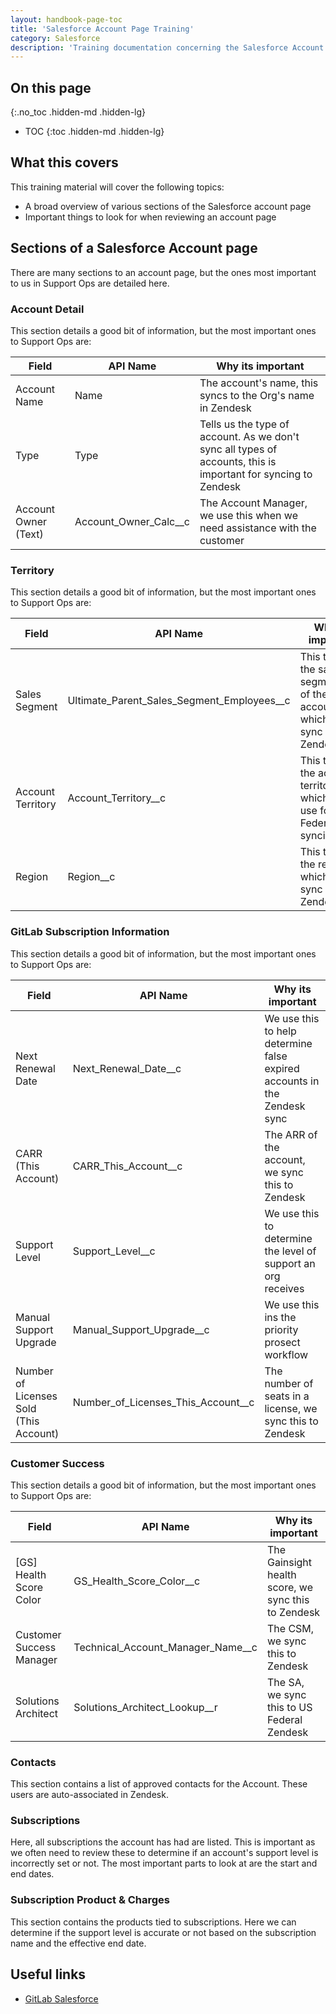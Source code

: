 ```yaml
---
layout: handbook-page-toc
title: 'Salesforce Account Page Training'
category: Salesforce
description: 'Training documentation concerning the Salesforce Account page'
---
```


## On this page
{:.no_toc .hidden-md .hidden-lg}

- TOC
{:toc .hidden-md .hidden-lg}

## What this covers

This training material will cover the following topics:

* A broad overview of various sections of the Salesforce account page
* Important things to look for when reviewing an account page

## Sections of a Salesforce Account page

There are many sections to an account page, but the ones most important to us in
Support Ops are detailed here.

### Account Detail

This section details a good bit of information, but the most important ones to
Support Ops are:

| Field                | API Name              | Why its important |
|----------------------|-----------------------|-------------------|
| Account Name         | Name                  | The account's name, this syncs to the Org's name in Zendesk |
| Type                 | Type                  | Tells us the type of account. As we don't sync all types of accounts, this is important for syncing to Zendesk |
| Account Owner (Text) | Account_Owner_Calc__c | The Account Manager, we use this when we need assistance with the customer |

### Territory

This section details a good bit of information, but the most important ones to
Support Ops are:

| Field             | API Name                                   | Why its important |
|-------------------|--------------------------------------------|-------------------|
| Sales Segment     | Ultimate_Parent_Sales_Segment_Employees__c | This tells us the sales segmentation of the account, which we sync to Zendesk |
| Account Territory | Account_Territory__c                       | This tells us the account territory, which we use for US Federal syncing |
| Region            | Region__c                                  | This tells us the region, which we sync to Zendesk |

### GitLab Subscription Information

This section details a good bit of information, but the most important ones to
Support Ops are:

| Field                                  | API Name                           | Why its important |
|----------------------------------------|------------------------------------|-------------------|
| Next Renewal Date                      | Next_Renewal_Date__c               | We use this to help determine false expired accounts in the Zendesk sync |
| CARR (This Account)                    | CARR_This_Account__c               | The ARR of the account, we sync this to Zendesk |
| Support Level                          | Support_Level__c                   | We use this to determine the level of support an org receives |
| Manual Support Upgrade                 | Manual_Support_Upgrade__c          | We use this ins the priority prosect workflow |
| Number of Licenses Sold (This Account) | Number_of_Licenses_This_Account__c | The number of seats in a license, we sync this to Zendesk |

### Customer Success

This section details a good bit of information, but the most important ones to
Support Ops are:

| Field                      | API Name                          | Why its important |
|----------------------------|-----------------------------------|-------------------|
| [GS] Health Score Color    | GS_Health_Score_Color__c          | The Gainsight health score, we sync this to Zendesk |
| Customer Success Manager	 | Technical_Account_Manager_Name__c | The CSM, we sync this to Zendesk |
| Solutions Architect	       | Solutions_Architect_Lookup__r     | The SA, we sync this to US Federal Zendesk |

### Contacts

This section contains a list of approved contacts for the Account. These users
are auto-associated in Zendesk.

### Subscriptions

Here, all subscriptions the account has had are listed. This is important as we
often need to review these to determine if an account's support level is
incorrectly set or not. The most important parts to look at are the start and
end dates.

### Subscription Product & Charges

This section contains the products tied to subscriptions. Here we can determine
if the support level is accurate or not based on the subscription name and the
effective end date.

## Useful links

* [GitLab Salesforce](https://gitlab.my.salesforce.com/)
